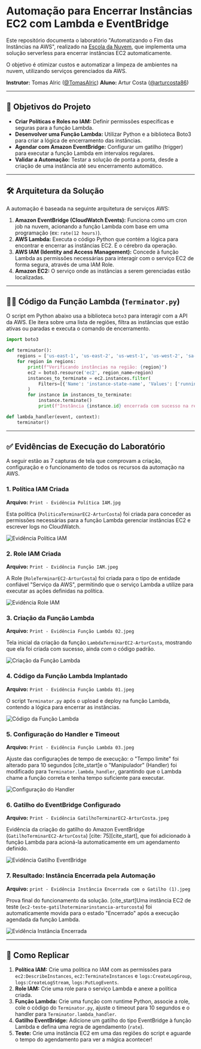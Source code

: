# Automação para Encerrar Instâncias EC2 com Lambda e EventBridge

Este repositório documenta o laboratório "Automatizando o Fim das Instâncias na AWS", realizado na [Escola da Nuvem](https://www.escoladanuvem.org/), que implementa uma solução serverless para encerrar instâncias EC2 automaticamente.

O objetivo é otimizar custos e automatizar a limpeza de ambientes na nuvem, utilizando serviços gerenciados da AWS.

**Instrutor:** Tomas Alric ([@TomasAlric](https://github.com/TomasAlric/TomasAlric))
**Aluno:** Artur Costa ([@arturcosta86](https://github.com/arturcosta86))

---

## 🎯 Objetivos do Projeto

* **Criar Políticas e Roles no IAM:** Definir permissões específicas e seguras para a função Lambda.
* **Desenvolver uma Função Lambda:** Utilizar Python e a biblioteca Boto3 para criar a lógica de encerramento das instâncias.
* **Agendar com Amazon EventBridge:** Configurar um gatilho (trigger) para executar a função Lambda em intervalos regulares.
* **Validar a Automação:** Testar a solução de ponta a ponta, desde a criação de uma instância até seu encerramento automático.

---

## 🛠️ Arquitetura da Solução

A automação é baseada na seguinte arquitetura de serviços AWS:

1.  **Amazon EventBridge (CloudWatch Events):** Funciona como um cron job na nuvem, acionando a função Lambda com base em uma programação (ex: `rate(12 hours)`).
2.  **AWS Lambda:** Executa o código Python que contém a lógica para encontrar e encerrar as instâncias EC2. É o cérebro da operação.
3.  **AWS IAM (Identity and Access Management):** Concede à função Lambda as permissões necessárias para interagir com o serviço EC2 de forma segura, através de uma IAM Role.
4.  **Amazon EC2:** O serviço onde as instâncias a serem gerenciadas estão localizadas.

---

## 👨‍💻 Código da Função Lambda (`Terminator.py`)

O script em Python abaixo usa a biblioteca `boto3` para interagir com a API da AWS. Ele itera sobre uma lista de regiões, filtra as instâncias que estão ativas ou paradas e executa o comando de encerramento.

```python
import boto3

def terminator():
    regions = ['us-east-1', 'us-east-2', 'us-west-1', 'us-west-2', 'sa-east-1']
    for region in regions:
        print(f"Verificando instâncias na região: {region}")
        ec2 = boto3.resource('ec2', region_name=region)
        instances_to_terminate = ec2.instances.filter(
            Filters=[{'Name': 'instance-state-name', 'Values': ['running', 'stopped']}]
        )
        for instance in instances_to_terminate:
            instance.terminate()
            print(f"Instância {instance.id} encerrada com sucesso na região {region}.")

def lambda_handler(event, context):
    terminator()
```

---

## ✅ Evidências de Execução do Laboratório

A seguir estão as 7 capturas de tela que comprovam a criação, configuração e o funcionamento de todos os recursos da automação na AWS.

### 1. Política IAM Criada
**Arquivo:** `Print - Evidência Política IAM.jpg`

Esta política (`PoliticaTerminarEC2-ArturCosta`) foi criada para conceder as permissões necessárias para a função Lambda gerenciar instâncias EC2 e escrever logs no CloudWatch.

![Evidência Política IAM](https://github.com/arturcosta86/aws-lambda-ec2-terminator/blob/main/Print%20-%20Evid%C3%AAncia%20Pol%C3%ADtica%20IAM.jpeg)

### 2. Role IAM Criada
**Arquivo:** `Print - Evidência Função IAM.jpeg`

A Role (`RoleTerminarEC2-ArturCosta`) foi criada para o tipo de entidade confiável "Serviço da AWS", permitindo que o serviço Lambda a utilize para executar as ações definidas na política.

![Evidência Role IAM](https://github.com/arturcosta86/aws-lambda-ec2-terminator/blob/main/Print%20-%20Evid%C3%AAncia%20Fun%C3%A7%C3%A3o%20IAM.jpeg)

### 3. Criação da Função Lambda
**Arquivo:** `Print - Evidência Função Lambda 02.jpeg`

Tela inicial da criação da função `LambdaTerminarEC2-ArturCosta`, mostrando que ela foi criada com sucesso, ainda com o código padrão.

![Criação da Função Lambda](https://github.com/arturcosta86/aws-lambda-ec2-terminator/blob/main/Print%20-%20Evid%C3%AAncia%20Fun%C3%A7%C3%A3o%20Lambda%2002.jpeg)

### 4. Código da Função Lambda Implantado
**Arquivo:** `Print - Evidência Função Lambda 01.jpeg`

O script `Terminator.py` após o upload e deploy na função Lambda, contendo a lógica para encerrar as instâncias.

![Código da Função Lambda](https://github.com/arturcosta86/aws-lambda-ec2-terminator/blob/main/Print%20-%20Evid%C3%AAncia%20Fun%C3%A7%C3%A3o%20Lambda%2001.jpeg)

### 5. Configuração do Handler e Timeout
**Arquivo:** `Print - Evidência Função Lambda 03.jpeg`

Ajuste das configurações de tempo de execução: o "Tempo limite" foi alterado para 10 segundos  [cite_start]e o "Manipulador" (Handler) foi modificado para `Terminator.lambda_handler`, garantindo que o Lambda chame a função correta e tenha tempo suficiente para executar.

![Configuração do Handler](https://github.com/arturcosta86/aws-lambda-ec2-terminator/blob/main/Print%20-%20Evid%C3%AAncia%20Fun%C3%A7%C3%A3o%20Lambda%2003.jpeg)

### 6. Gatilho do EventBridge Configurado
**Arquivo:** `Print - Evidência GatilhoTerminarEC2-ArturCosta.jpeg`

Evidência da criação do gatilho do Amazon EventBridge (`GatilhoTerminarEC2-ArturCosta`) [cite: 75][cite_start], que foi adicionado à função Lambda para acioná-la automaticamente em um agendamento definido.

![Evidência Gatilho EventBridge](https://github.com/arturcosta86/aws-lambda-ec2-terminator/blob/main/Print%20-%20Evid%C3%AAncia%20GatilhoTerminarEC2.jpeg)

### 7. Resultado: Instância Encerrada pela Automação
**Arquivo:** `print - Evidência Instância Encerrada com o Gatilho (1).jpeg`

Prova final do funcionamento da solução. [cite_start]Uma instância EC2 de teste (`ec2-teste-gatilhoterminarinstancia-arturcosta`) foi automaticamente movida para o estado "Encerrado" após a execução agendada da função Lambda.

![Evidência Instância Encerrada](https://github.com/arturcosta86/aws-lambda-ec2-terminator/blob/main/Print%20-%20Evid%C3%AAncia%20Inst%C3%A2ncia%20Encerrada%20com%20o%20Gatilho.jpeg)

---

## 🚀 Como Replicar

1.  **Política IAM:** Crie uma política no IAM com as permissões para `ec2:DescribeInstances`, `ec2:TerminateInstances` e `logs:CreateLogGroup`, `logs:CreateLogStream`, `logs:PutLogEvents`.
2.  **Role IAM:** Crie uma role para o serviço Lambda e anexe a política criada.
3.  **Função Lambda:** Crie uma função com runtime Python, associe a role, cole o código do `Terminator.py`, ajuste o timeout para 10 segundos e o handler para `Terminator.lambda_handler`.
4.  **Gatilho EventBridge:** Adicione um gatilho do tipo EventBridge à função Lambda e defina uma regra de agendamento (`rate`).
5.  **Teste:** Crie uma instância EC2 em uma das regiões do script e aguarde o tempo do agendamento para ver a mágica acontecer!
